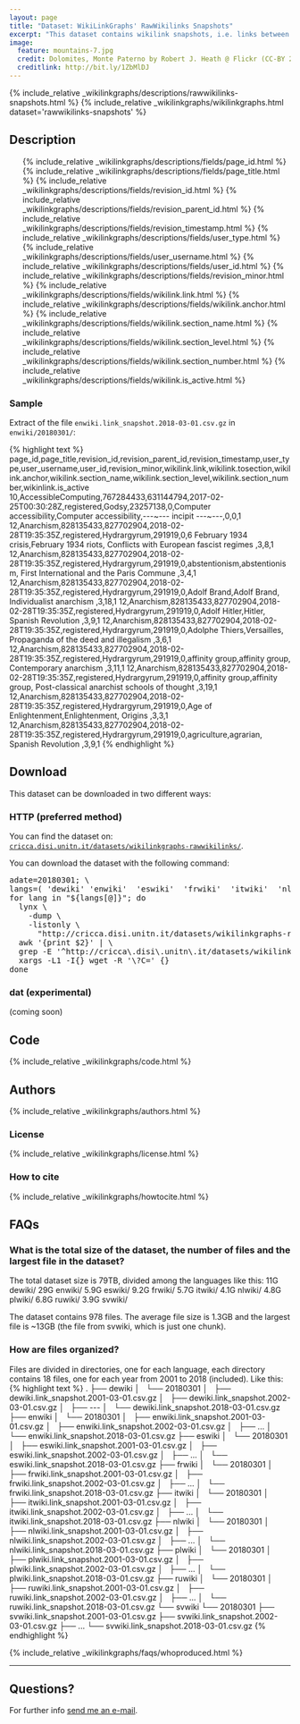 ```yaml
---
layout: page
title: "Dataset: WikiLinkGraphs' RawWikilinks Snapshots"
excerpt: "This dataset contains wikilink snapshots, i.e. links between Wikipedia articles, extracted by processing each revision of each Wikipedia article (namespace 0) from Wikimedia's history dumps for the languages de, en, es, fr, it, nl, pl, ru, sv. The snapshots were taken on March 1st, for the years between 2001 and 2018 (included)."
image:
  feature: mountains-7.jpg
  credit: Dolomites, Monte Paterno by Robert J. Heath @ Flickr (CC-BY 2.0)
  creditlink: http://bit.ly/1ZbMlDJ
---
```



  {% include_relative _wikilinkgraphs/descriptions/rawwikilinks-snapshots.html %}
  {% include_relative _wikilinkgraphs/wikilinkgraphs.html dataset='rawwikilinks-snapshots' %}

## Description

<ul>
  {% include_relative _wikilinkgraphs/descriptions/fields/page_id.html %}
  {% include_relative _wikilinkgraphs/descriptions/fields/page_title.html %}
  {% include_relative _wikilinkgraphs/descriptions/fields/revision_id.html %}
  {% include_relative _wikilinkgraphs/descriptions/fields/revision_parent_id.html %}
  {% include_relative _wikilinkgraphs/descriptions/fields/revision_timestamp.html %}
  {% include_relative _wikilinkgraphs/descriptions/fields/user_type.html %}
  {% include_relative _wikilinkgraphs/descriptions/fields/user_username.html %}
  {% include_relative _wikilinkgraphs/descriptions/fields/user_id.html %}
  {% include_relative _wikilinkgraphs/descriptions/fields/revision_minor.html %}
  {% include_relative _wikilinkgraphs/descriptions/fields/wikilink.link.html %}
  {% include_relative _wikilinkgraphs/descriptions/fields/wikilink.anchor.html %}
  {% include_relative _wikilinkgraphs/descriptions/fields/wikilink.section_name.html %}
  {% include_relative _wikilinkgraphs/descriptions/fields/wikilink.section_level.html %}
  {% include_relative _wikilinkgraphs/descriptions/fields/wikilink.section_number.html %}
  {% include_relative _wikilinkgraphs/descriptions/fields/wikilink.is_active.html %}
</ul>

### Sample

Extract of the file `enwiki.link_snapshot.2018-03-01.csv.gz` in `enwiki/20180301/`:

{% highlight text %}
page_id,page_title,revision_id,revision_parent_id,revision_timestamp,user_type,user_username,user_id,revision_minor,wikilink.link,wikilink.tosection,wikilink.anchor,wikilink.section_name,wikilink.section_level,wikilink.section_number,wikinlink.is_active
10,AccessibleComputing,767284433,631144794,2017-02-25T00:30:28Z,registered,Godsy,23257138,0,Computer accessibility,Computer accessibility,---~--- incipit ---~---,0,0,1
12,Anarchism,828135433,827702904,2018-02-28T19:35:35Z,registered,Hydrargyrum,291919,0,6 February 1934 crisis,February 1934 riots, Conflicts with European fascist regimes ,3,8,1
12,Anarchism,828135433,827702904,2018-02-28T19:35:35Z,registered,Hydrargyrum,291919,0,abstentionism,abstentionism, First International and the Paris Commune ,3,4,1
12,Anarchism,828135433,827702904,2018-02-28T19:35:35Z,registered,Hydrargyrum,291919,0,Adolf Brand,Adolf Brand, Individualist anarchism ,3,18,1
12,Anarchism,828135433,827702904,2018-02-28T19:35:35Z,registered,Hydrargyrum,291919,0,Adolf Hitler,Hitler, Spanish Revolution ,3,9,1
12,Anarchism,828135433,827702904,2018-02-28T19:35:35Z,registered,Hydrargyrum,291919,0,Adolphe Thiers,Versailles, Propaganda of the deed and illegalism ,3,6,1
12,Anarchism,828135433,827702904,2018-02-28T19:35:35Z,registered,Hydrargyrum,291919,0,affinity group,affinity group, Contemporary anarchism ,3,11,1
12,Anarchism,828135433,827702904,2018-02-28T19:35:35Z,registered,Hydrargyrum,291919,0,affinity group,affinity group, Post-classical anarchist schools of thought ,3,19,1
12,Anarchism,828135433,827702904,2018-02-28T19:35:35Z,registered,Hydrargyrum,291919,0,Age of Enlightenment,Enlightenment, Origins ,3,3,1
12,Anarchism,828135433,827702904,2018-02-28T19:35:35Z,registered,Hydrargyrum,291919,0,agriculture,agrarian, Spanish Revolution ,3,9,1
{% endhighlight %}

## Download

This dataset can be downloaded in two different ways:

### HTTP (preferred method)

You can find the dataset on: [`cricca.disi.unitn.it/datasets/wikilinkgraphs-rawwikilinks/`](http://cricca.disi.unitn.it/datasets/wikilinkgraphs-rawwikilinks/).

You can download the dataset with the following command:
<pre>
adate=20180301; \
langs=( 'dewiki' 'enwiki'  'eswiki'  'frwiki'  'itwiki'  'nlwiki'  'plwiki'  'ruwiki' 'svwiki' ); \
for lang in "${langs[@]}"; do
  lynx \
    -dump \
    -listonly \
      "http://cricca.disi.unitn.it/datasets/wikilinkgraphs-rawwikilinks-snapshots/${lang}/${adate}/" | \
  awk '{print $2}' | \
  grep -E '^http://cricca\.disi\.unitn\.it/datasets/wikilinkgraphs-rawwikilinks/' | \
  xargs -L1 -I{} wget -R '\?C=' {}
done
</pre>

### dat (experimental)

(coming soon)

## Code

  {% include_relative _wikilinkgraphs/code.html %}

## Authors

  {% include_relative _wikilinkgraphs/authors.html %}

### License

  {% include_relative _wikilinkgraphs/license.html %}

### How to cite

  {% include_relative _wikilinkgraphs/howtocite.html %}


## FAQs

### What is the total size of the dataset, the number of files and the largest file in the dataset?

The total dataset size is 79TB, divided among the languages like this:
11G     dewiki/
29G     enwiki/
5.9G    eswiki/
9.2G    frwiki/
5.7G    itwiki/
4.1G    nlwiki/
4.8G    plwiki/
6.8G    ruwiki/
3.9G    svwiki/



The dataset contains 978 files. The average file size is 1.3GB and the largest file is ~13GB
(the file from svwiki, which is just one chunk).

### How are files organized?

Files are divided in directories, one for each language, each directory contains 18 files, one for each year from 2001 to 2018 (included).
Like this:
{% highlight text %}
.
├── dewiki
│   └── 20180301
│       ├── dewiki.link_snapshot.2001-03-01.csv.gz
│       ├── dewiki.link_snapshot.2002-03-01.csv.gz
│       ├── ---
│       └── dewiki.link_snapshot.2018-03-01.csv.gz
├── enwiki
│   └── 20180301
│       ├── enwiki.link_snapshot.2001-03-01.csv.gz
│       ├── enwiki.link_snapshot.2002-03-01.csv.gz
│       ├── ...
│       └── enwiki.link_snapshot.2018-03-01.csv.gz
├── eswiki
│   └── 20180301
│       ├── eswiki.link_snapshot.2001-03-01.csv.gz
│       ├── eswiki.link_snapshot.2002-03-01.csv.gz
│       ├── ...
│       └── eswiki.link_snapshot.2018-03-01.csv.gz
├── frwiki
│   └── 20180301
│       ├── frwiki.link_snapshot.2001-03-01.csv.gz
│       ├── frwiki.link_snapshot.2002-03-01.csv.gz
│       ├── ...
│       └── frwiki.link_snapshot.2018-03-01.csv.gz
├── itwiki
│   └── 20180301
│       ├── itwiki.link_snapshot.2001-03-01.csv.gz
│       ├── itwiki.link_snapshot.2002-03-01.csv.gz
│       ├── ...
│       └── itwiki.link_snapshot.2018-03-01.csv.gz
├── nlwiki
│   └── 20180301
│       ├── nlwiki.link_snapshot.2001-03-01.csv.gz
│       ├── nlwiki.link_snapshot.2002-03-01.csv.gz
│       ├── ...
│       └── nlwiki.link_snapshot.2018-03-01.csv.gz
├── plwiki
│   └── 20180301
│       ├── plwiki.link_snapshot.2001-03-01.csv.gz
│       ├── plwiki.link_snapshot.2002-03-01.csv.gz
│       ├── ...
│       └── plwiki.link_snapshot.2018-03-01.csv.gz
├── ruwiki
│   └── 20180301
│       ├── ruwiki.link_snapshot.2001-03-01.csv.gz
│       ├── ruwiki.link_snapshot.2002-03-01.csv.gz
│       ├── ...
│       └── ruwiki.link_snapshot.2018-03-01.csv.gz
└── svwiki
    └── 20180301
        ├── svwiki.link_snapshot.2001-03-01.csv.gz
        ├── svwiki.link_snapshot.2002-03-01.csv.gz
        ├── ...
        └── svwiki.link_snapshot.2018-03-01.csv.gz
{% endhighlight %}


  {% include_relative _wikilinkgraphs/faqs/whoproduced.html %}

---

## Questions?

For further info <a href="mailto:cristian.consonni(at)unitn(dot)it" target="_blank">send me an e-mail</a>.
